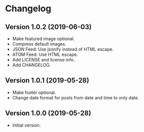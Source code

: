 # Changelog

## Version 1.0.2 (2019-06-03)

- Make featured image optional.
- Compress default images.
- JSON Feed: Use jsonify instead of HTML escape.
- ATOM Feed: Use HTML escape.
- Add LICENSE and license info.
- Add CHANGELOG.

## Version 1.0.1 (2019-05-28)

- Make footer optional.
- Change date format for posts from date and time to only date.

## Version 1.0.0 (2019-05-28)

- Initial version.
